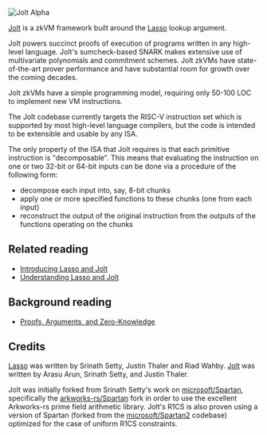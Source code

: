 ![Jolt Alpha](imgs/jolt_alpha.png)

[Jolt](https://eprint.iacr.org/2023/1217.pdf) is a zkVM framework built around the [Lasso](https://eprint.iacr.org/2023/1216.pdf) lookup argument.

Jolt powers succinct proofs of execution of programs written in any high-level language. Jolt's sumcheck-based SNARK makes extensive use of multivariate polynomials and commitment schemes. Jolt zkVMs have state-of-the-art prover performance and have substantial room for growth over the coming decades.

Jolt zkVMs have a simple programming model, requiring only 50-100 LOC to implement new VM instructions.

The Jolt codebase currently targets the RISC-V instruction set which is supported by most high-level language compilers, but the code is intended to be extensible and usable by any ISA.

The only property of the ISA that Jolt requires is that each
primitive instruction is "decomposable". This means that evaluating the instruction on one or two 32-bit or 64-bit inputs can be done
via a procedure of the following form:

- decompose each input into, say, 8-bit chunks
- apply one or more specified functions to these chunks (one from each input)
- reconstruct the output of the original instruction from the outputs of the functions operating on the chunks

## Related reading
- [Introducing Lasso and Jolt](https://a16zcrypto.com/posts/article/introducing-lasso-and-jolt/)
- [Understanding Lasso and Jolt](https://a16zcrypto.com/posts/article/building-on-lasso-and-jolt/)


## Background reading
- [Proofs, Arguments, and Zero-Knowledge](https://people.cs.georgetown.edu/jthaler/ProofsArgsAndZK.pdf)


## Credits
[Lasso](https://eprint.iacr.org/2023/1216.pdf) was written by Srinath Setty, Justin Thaler and Riad Wahby. [Jolt](https://eprint.iacr.org/2023/1217.pdf) was written by Arasu Arun, Srinath Setty, and Justin Thaler.

Jolt was initially forked from Srinath Setty's work on [microsoft/Spartan](https://github.com/microsoft/spartan), specifically the [arkworks-rs/Spartan](https://github.com/arkworks-rs/spartan) fork in order to use the excellent Arkworks-rs prime field arithmetic library. Jolt's R1CS is also proven using a version of Spartan (forked from the [microsoft/Spartan2](https://github.com/microsoft/Spartan2) codebase) optimized for the case of uniform R1CS constraints.
